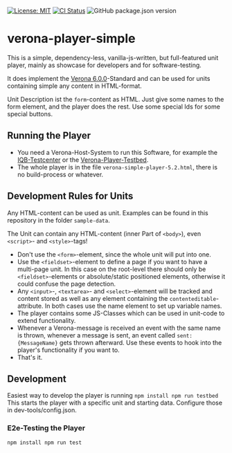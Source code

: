 [![License: MIT](https://img.shields.io/badge/License-MIT-yellow.svg)](https://opensource.org/licenses/MIT)
[![CI Status](https://scm.cms.hu-berlin.de/iqb/verona-player-simple/badges/main/pipeline.svg)](https://scm.cms.hu-berlin.de/iqb/verona-player-simple)
![GitHub package.json version](https://img.shields.io/github/package-json/v/iqb-berlin/verona-player-simple)

# verona-player-simple
This is a simple, dependency-less, vanilla-js-written, but full-featured unit player,
mainly as showcase for developers and for software-testing.

It does implement the
<a href="https://github.com/verona-interface" target="_blank">Verona 6.0.0</a>-Standard
and can be used for units containing simple any content in HTML-format.

Unit Description ist the <code>form</code>-content as HTML. Just give some names to the form element,
and the player does the rest. Use some special Ids for some special buttons.

## Running the Player
* You need a Verona-Host-System to run this Software, for example the 
[IQB-Testcenter](https://github.com/iqb-berlin/testcenter-setup) or the 
[Verona-Player-Testbed](https://github.com/iqb-berlin/verona-player-testbed).
* The whole player is in the file `verona-simple-player-5.2.html`, there is no build-process or whatever. 

## Development Rules for Units

Any HTML-content can be used as unit. Examples can be found in this repository in the folder `sample-data`.

The Unit can contain any HTML-content (inner Part of `<body>`), even `<script>`- and `<style>`-tags!
* Don't use the `<form>`-element, since the whole unit will put into one.
* Use the `<fieldset>`-element to define a page if you want to have a multi-page unit. In this case on the root-level 
  there should only be `<fieldset>`-elements or absolute/static positioned elements, otherwise it could confuse
  the page detection.
* Any `<input>`-, `<textarea>`- and `<select>`-element will be tracked and content stored as well as any element
  containing the `contenteditable`-attribute. In both cases use the name element to set up variable names.
* The player contains some JS-Classes which can be used in unit-code to extend functionality.
* Whenever a Verona-message is received an event with the same name is thrown, whenever a message is sent,
  an event called `sent:{MessageName}` gets thrown afterward. Use these events to hook into the player's
  functionality if you want to.
* That's it.


## Development

Easiest way to develop the player is running 
`
npm install
npm run testbed
`
This starts the player with a specific unit and starting data. Configure those in dev-tools/config.json.

### E2e-Testing the Player
`
npm install
npm run test
`

